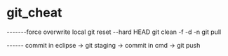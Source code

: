 # git_cheat

-------force overwrite local
git reset --hard HEAD
git clean -f -d -n
git pull

------ commit
in eclipse -> git staging -> commit
in cmd -> git push
